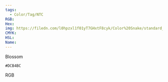 ```yaml
---
tags:
  - Color/Tag/NTC
RGB:
Hex:
img: https://filedn.com/l0hpzxl1f01yT7GHxtF8cyk/Color%20Snake/standard_csv_to_svg//DCB4BC.svg
CMYK:
HSL:
Name:
---
```

Blossom
```palette
#DCB4BC
```
RGB
